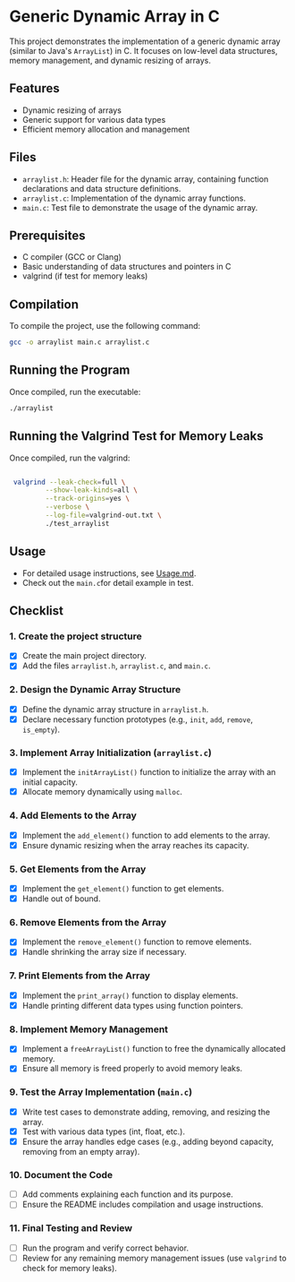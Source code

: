 # Generic Dynamic Array in C

This project demonstrates the implementation of a generic dynamic array (similar to Java's `ArrayList`) in C. It focuses on low-level data structures, memory management, and dynamic resizing of arrays.

## Features

- Dynamic resizing of arrays
- Generic support for various data types
- Efficient memory allocation and management

## Files

- `arraylist.h`: Header file for the dynamic array, containing function declarations and data structure definitions.
- `arraylist.c`: Implementation of the dynamic array functions.
- `main.c`: Test file to demonstrate the usage of the dynamic array.

## Prerequisites

- C compiler (GCC or Clang)
- Basic understanding of data structures and pointers in C
- valgrind (if test for memory leaks)

## Compilation

To compile the project, use the following command:

```bash
gcc -o arraylist main.c arraylist.c
```

## Running the Program

Once compiled, run the executable:

```bash
./arraylist
```

## Running the Valgrind Test for Memory Leaks

Once compiled, run the valgrind:

```bash

 valgrind --leak-check=full \
         --show-leak-kinds=all \
         --track-origins=yes \
         --verbose \
         --log-file=valgrind-out.txt \
         ./test_arraylist
```

## Usage

- For detailed usage instructions, see [Usage.md](Usage.md).
- Check out the `main.c`for detail example in test.

## Checklist

### 1. Create the project structure

- [x] Create the main project directory.
- [x] Add the files `arraylist.h`, `arraylist.c`, and `main.c`.

### 2. Design the Dynamic Array Structure

- [x] Define the dynamic array structure in `arraylist.h`.
- [x] Declare necessary function prototypes (e.g., `init`, `add`, `remove`, `is_empty`).

### 3. Implement Array Initialization (`arraylist.c`)

- [x] Implement the `initArrayList()` function to initialize the array with an initial capacity.
- [x] Allocate memory dynamically using `malloc`.

### 4. Add Elements to the Array

- [x] Implement the `add_element()` function to add elements to the array.
- [x] Ensure dynamic resizing when the array reaches its capacity.

### 5. Get Elements from the Array

- [x] Implement the `get_element()` function to get elements.
- [x] Handle out of bound.

### 6. Remove Elements from the Array

- [x] Implement the `remove_element()` function to remove elements.
- [x] Handle shrinking the array size if necessary.

### 7. Print Elements from the Array

- [x] Implement the `print_array()` function to display elements.
- [x] Handle printing different data types using function pointers.

### 8. Implement Memory Management

- [x] Implement a `freeArrayList()` function to free the dynamically allocated memory.
- [x] Ensure all memory is freed properly to avoid memory leaks.

### 9. Test the Array Implementation (`main.c`)

- [x] Write test cases to demonstrate adding, removing, and resizing the array.
- [x] Test with various data types (int, float, etc.).
- [x] Ensure the array handles edge cases (e.g., adding beyond capacity, removing from an empty array).

### 10. Document the Code

- [ ] Add comments explaining each function and its purpose.
- [ ] Ensure the README includes compilation and usage instructions.

### 11. Final Testing and Review

- [ ] Run the program and verify correct behavior.
- [ ] Review for any remaining memory management issues (use `valgrind` to check for memory leaks).
